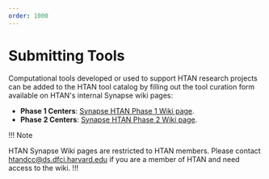 ```yaml
---
order: 1000
---
```


# Submitting Tools

Computational tools developed or used to support HTAN research projects can be added to the HTAN tool catalog by filling out the tool curation form available on HTAN's internal Synapse wiki pages:

- **Phase 1 Centers**: [Synapse HTAN Phase 1 Wiki page](https://www.synapse.org/#!Synapse:syn17022193/wiki/584990). 
- **Phase 2 Centers**: [Synapse HTAN Phase 2 Wiki page](https://www.synapse.org/Synapse:syn63296487/wiki/629655). 

!!! Note

HTAN Synapse Wiki pages are restricted to HTAN members.  Please contact htandcc@ds.dfci.harvard.edu if you are a member of HTAN and need access to the wiki.
!!!


